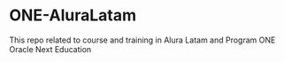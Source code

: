 # ONE-AluraLatam
This repo related to course and training in Alura Latam and Program ONE Oracle Next Education
